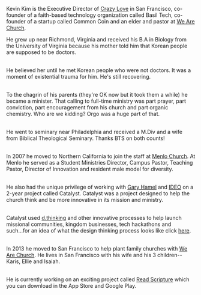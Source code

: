 ﻿---
name: Kevin Kim
description: 
picture: kevin_kim.jpeg
---

Kevin Kim is the Executive Director of [Crazy Love](http://www.crazylove.org/) in San Francisco, co-founder of a faith-based technology organization called Basil Tech, co-founder of a startup called Common Coin and an elder and pastor at [We Are Church](http://www.wearechurch.com/). 

He grew up near Richmond, Virginia and received his B.A in Biology from the University of Virginia because his mother told him that Korean people are supposed to be doctors.
<br/><br/>

He believed her until he met Korean people who were not doctors. It was a moment of existential trauma for him. He's still recovering.
<br/><br/>

To the chagrin of his parents (they're OK now but it took them a while) he became a minister. That calling to full-time ministry was part prayer, part conviction, part encouragement from his church and part organic chemistry. Who are we kidding? Orgo was a huge part of that.
<br/><br/>

He went to seminary near Philadelphia and received a M.Div and a wife from Biblical Theological Seminary. Thanks BTS on both counts!
<br/><br/>

In 2007 he moved to Northern California to join the staff at [Menlo Church](http://menlo.church/). At Menlo he served as a Student Ministries Director, Campus Pastor, Teaching Pastor, Director of Innovation and resident male model for diversity.
<br/><br/>

He also had the unique privilege of working with [Gary Hamel](http://garyhamel.com/) and [IDEO](http://ideo.com/) on a 2-year project called Catalyst.  Catalyst was a project designed to help the church think and be more innovative in its mission and ministry. 
<br/><br/>

Catalyst used [d.thinking](http://dschool.stanford.edu/) and other innovative processes to help launch missional communities, kingdom businesses, tech hackathons and such...for an idea of what the design thinking process looks like click [here](http://www.youtube.com/watch?v=M66ZU2PCIcM).
<br/><br/>

In 2013 he moved to San Francisco to help plant family churches with [We Are Church](http://www.wearechurch.com/). He lives in San Francisco with his wife and his 3 children--Karis, Ellie and Isaiah.
<br/><br/>

He is currently working on an exciting project called [Read Scripture](http://www.readscripture.org/) which you can download in the App Store and Google Play.




